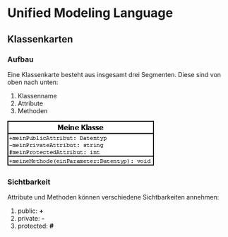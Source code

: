 # Unified Modeling Language
## Klassenkarten

### Aufbau

Eine Klassenkarte besteht aus insgesamt drei Segmenten. Diese sind von oben nach unten:

1. Klassenname
2. Attribute
3. Methoden

![UML-Class](/docs/img/uml-class.png)

### Sichtbarkeit

Attribute und Methoden können verschiedene Sichtbarkeiten annehmen:

1. public: **+**
2. private: **-**
3. protected: **#**